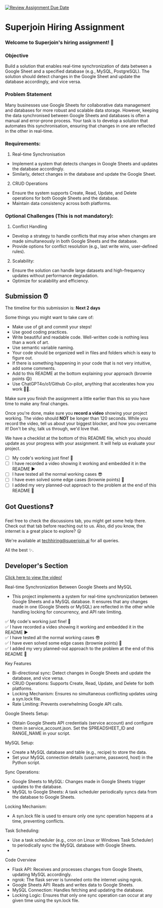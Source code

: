 [![Review Assignment Due Date](https://classroom.github.com/assets/deadline-readme-button-22041afd0340ce965d47ae6ef1cefeee28c7c493a6346c4f15d667ab976d596c.svg)](https://classroom.github.com/a/AHFn7Vbn)
# Superjoin Hiring Assignment

### Welcome to Superjoin's hiring assignment! 🚀

### Objective
Build a solution that enables real-time synchronization of data between a Google Sheet and a specified database (e.g., MySQL, PostgreSQL). The solution should detect changes in the Google Sheet and update the database accordingly, and vice versa.

### Problem Statement
Many businesses use Google Sheets for collaborative data management and databases for more robust and scalable data storage. However, keeping the data synchronised between Google Sheets and databases is often a manual and error-prone process. Your task is to develop a solution that automates this synchronisation, ensuring that changes in one are reflected in the other in real-time.

### Requirements:
1. Real-time Synchronisation
  - Implement a system that detects changes in Google Sheets and updates the database accordingly.
   - Similarly, detect changes in the database and update the Google Sheet.
  2.	CRUD Operations
   - Ensure the system supports Create, Read, Update, and Delete operations for both Google Sheets and the database.
   - Maintain data consistency across both platforms.
   
### Optional Challenges (This is not mandatory):
1. Conflict Handling
- Develop a strategy to handle conflicts that may arise when changes are made simultaneously in both Google Sheets and the database.
- Provide options for conflict resolution (e.g., last write wins, user-defined rules).
    
2. Scalability: 	
- Ensure the solution can handle large datasets and high-frequency updates without performance degradation.
- Optimize for scalability and efficiency.

## Submission ⏰
The timeline for this submission is: **Next 2 days**

Some things you might want to take care of:
- Make use of git and commit your steps!
- Use good coding practices.
- Write beautiful and readable code. Well-written code is nothing less than a work of art.
- Use semantic variable naming.
- Your code should be organized well in files and folders which is easy to figure out.
- If there is something happening in your code that is not very intuitive, add some comments.
- Add to this README at the bottom explaining your approach (brownie points 😋)
- Use ChatGPT4o/o1/Github Co-pilot, anything that accelerates how you work 💪🏽. 

Make sure you finish the assignment a little earlier than this so you have time to make any final changes.

Once you're done, make sure you **record a video** showing your project working. The video should **NOT** be longer than 120 seconds. While you record the video, tell us about your biggest blocker, and how you overcame it! Don't be shy, talk us through, we'd love that.

We have a checklist at the bottom of this README file, which you should update as your progress with your assignment. It will help us evaluate your project.

- [ ] My code's working just fine! 🥳
- [ ] I have recorded a video showing it working and embedded it in the README ▶️
- [ ] I have tested all the normal working cases 😎
- [ ] I have even solved some edge cases (brownie points) 💪
- [ ] I added my very planned-out approach to the problem at the end of this README 📜

## Got Questions❓
Feel free to check the discussions tab, you might get some help there. Check out that tab before reaching out to us. Also, did you know, the internet is a great place to explore? 😛

We're available at techhiring@superjoin.ai for all queries. 

All the best ✨.

## Developer's Section
[Click here to view the video!](https://drive.google.com/file/d/1lCTwVk7T03Okn1UWqmnKAbyFKomfWaBY/view?usp=sharing)

Real-time Synchronization Between Google Sheets and MySQL
- This project implements a system for real-time synchronization between Google Sheets and a MySQL database. It ensures that any changes made in one (Google Sheets or MySQL) are reflected in the other while handling locking for concurrency, and API rate limiting.


✅ My code's working just fine! 🥳  
✅ I have recorded a video showing it working and embedded it in the README ▶️  
✅ I have tested all the normal working cases 😎  
✅ I have even solved some edge cases (brownie points) 💪  
✅ I added my very planned-out approach to the problem at the end of this README 📜  


Key Features
- Bi-directional sync: Detect changes in Google Sheets and update the database, and vice versa.
- CRUD Operations: Supports Create, Read, Update, and Delete for both platforms.
- Locking Mechanism: Ensures no simultaneous conflicting updates using a syn.lock file.
- Rate Limiting: Prevents overwhelming Google API calls.

Google Sheets Setup:
- Obtain Google Sheets API credentials (service account) and configure them in service_account.json.
Set the SPREADSHEET_ID and RANGE_NAME in your script.

MySQL Setup:
- Create a MySQL database and table (e.g., recipe) to store the data.
- Set your MySQL connection details (username, password, host) in the Python script.

Sync Operations:
- Google Sheets to MySQL: Changes made in Google Sheets trigger updates to the database.
- MySQL to Google Sheets: A task scheduler periodically syncs data from the database to Google Sheets.

Locking Mechanism:
- A syn.lock file is used to ensure only one sync operation happens at a time, preventing conflicts.

Task Scheduling:
- Use a task scheduler (e.g., cron on Linux or Windows Task Scheduler) to periodically sync the MySQL database with Google Sheets.
- 
Code Overview
- Flask API: Receives and processes changes from Google Sheets, updating MySQL accordingly.
- ngrok: The flask server is tunneled onto the internet using ngrok.
- Google Sheets API: Reads and writes data to Google Sheets.
- MySQL Connection: Handles fetching and updating the database.
- Locking Logic: Ensures that only one sync operation can occur at any given time using the syn.lock file.
